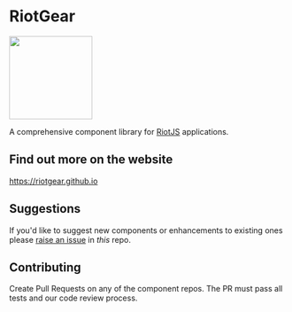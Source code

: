 # RiotGear

<img src="https://avatars0.githubusercontent.com/u/12480998?v=3&s=200" width="150px">

A comprehensive component library for <a href="https://muut.com/riotjs/">RiotJS</a> applications.

## Find out more on the website

https://riotgear.github.io

## Suggestions

If you'd like to suggest new components or enhancements to existing ones please <a href="https://github.com/RiotGear/RiotGear/issues">raise an issue</a> in *this* repo.

## Contributing

Create Pull Requests on any of the component repos. The PR must pass all tests and our code review process.
